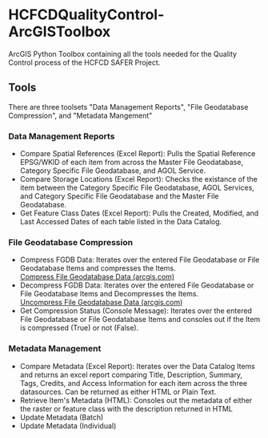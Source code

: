 # HCFCDQualityControl-ArcGISToolbox
ArcGIS Python Toolbox containing all the tools needed for the Quality Control process of the HCFCD SAFER Project.

## Tools
There are three toolsets "Data Management Reports", "File Geodatabase Compression", and "Metadata Mangement"

### Data Management Reports
- Compare Spatial References (Excel Report): Pulls the Spatial Reference EPSG/WKID of each item from across the Master File Geodatabase, Category Specific File Geodatabase, and AGOL Service.
- Compare Storage Locations (Excel Report): Checks the existance of the item between the Category Specific File Geodatabase, AGOL Services, and Category Specific File Geodatabase and the Master File Geodatabase.
- Get Feature Class Dates (Excel Report): Pulls the Created, Modified, and Last Accessed Dates of each table listed in the Data Catalog.

### File Geodatabase Compression
- Compress FGDB Data: Iterates over the entered File Geodatabase or File Geodatabase Items and compresses the Items. <br><a href="https://pro.arcgis.com/en/pro-app/3.3/help/data/geodatabases/manage-file-gdb/compress-file-geodatabase-data.htm">Compress File Geodatabase Data (arcgis.com)</a>
- Decompress FGDB Data: Iterates over the entered File Geodatabase or File Geodatabase Items and Decompresses the Items. <br><a href="https://pro.arcgis.com/en/pro-app/latest/tool-reference/data-management/uncompress-file-geodatabase-data.htm">Uncompress File Geodatabase Data (arcgis.com)</a>
- Get Compression Status (Console Message): Iterates over the entered File Geodatabase or File Geodatabase Items and consoles out if the Item is compressed (True) or not (False).

### Metadata Management
- Compare Metadata (Excel Report): Iterates over the Data Catalog Items and returns an excel report comparing Title, Description, Summary, Tags, Credits, and Access Information for each item across the three datasources. Can be returned as either HTML or Plain Text.
- Retrieve Item's Metadata (HTML): Consoles out the metadata of either the raster or feature class with the description returned in HTML
- Update Metadata (Batch)
- Update Metadata (Individual)


